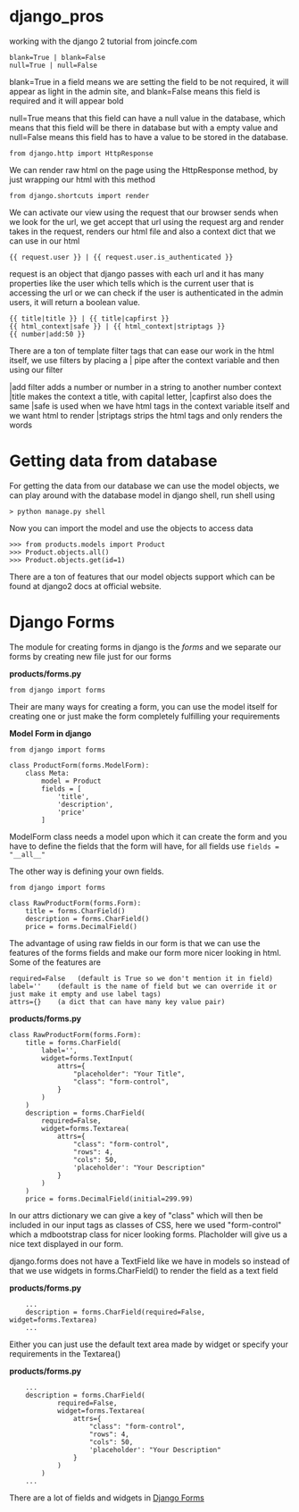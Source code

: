 # django_pros
working with the django 2 tutorial from joincfe.com

```
blank=True | blank=False
null=True | null=False
```

blank=True in a field means we are setting the field to be not required, it will appear as light in
the admin site, and blank=False means this field is required and it will appear bold

null=True means that this field can have a null value in the database, which means that this field 
will be there in database but with a empty value and null=False means this field has to have a value
to be stored in the database.

```
from django.http import HttpResponse
```

We can render raw html on the page using the HttpResponse method, by just wrapping our html with this 
method

```
from django.shortcuts import render
```

We can activate our view using the request that our browser sends when we look for the url, we get 
accept that url using the request arg and render takes in the request, renders our html file and also
a context dict that we can use in our html

```
{{ request.user }} | {{ request.user.is_authenticated }}
```

request is an object that django passes with each url and it has many properties like the user which
tells which is the current user that is accessing the url or we can check if the user is 
authenticated in the admin users, it will return a boolean value.

```
{{ title|title }} | {{ title|capfirst }}
{{ html_context|safe }} | {{ html_context|striptags }}
{{ number|add:50 }}
```

There are a ton of template filter tags that can ease our work in the html itself, we use filters by 
placing a | pipe after the context variable and then using our filter

|add filter adds a number or number in a string to another number context
|title makes the context a title, with capital letter, |capfirst also does the same
|safe is used when we have html tags in the context variable itself and we want html to render
|striptags strips the html tags and only renders the words

# Getting data from database
For getting the data from our database we can use the model objects, we can play around 
with the database model in django shell, run shell using

```
> python manage.py shell
```

Now you can import the model and use the objects to access data

```
>>> from products.models import Product
>>> Product.objects.all()
>>> Product.objects.get(id=1)
```

There are a ton of features that our model objects support which can be found at django2 
docs at official website.

# Django Forms
The module for creating forms in django is the *forms* and we separate our forms by 
creating new file just for our forms

**products/forms.py**
```
from django import forms
```

Their are many ways for creating a form, you can use the model itself for creating one or
just make the form completely fulfilling your requirements

**Model Form in django**
```
from django import forms

class ProductForm(forms.ModelForm):
	class Meta:
		model = Product
		fields = [
			'title',
			'description',
			'price'
		]

```

ModelForm class needs a model upon which it can create the form and you have to define the 
fields that the form will have, for all fields use ```fields = "__all__"```

The other way is defining your own fields.

```
from django import forms

class RawProductForm(forms.Form):
	title = forms.CharField()
	description = forms.CharField()
	price = forms.DecimalField()

```

The advantage of using raw fields in our form is that we can use the features of the forms
fields and make our form more nicer looking in html. Some of the features are

```
required=False	 (default is True so we don't mention it in field)
label=''	(default is the name of field but we can override it or just make it empty and use label tags)
attrs={} 	(a dict that can have many key value pair)
```

**products/forms.py**
```
class RawProductForm(forms.Form):
	title = forms.CharField(
		label='',
		widget=forms.TextInput(
			attrs={
				"placeholder": "Your Title",
				"class": "form-control",
			}
		)
	)
	description = forms.CharField(
		required=False,
		widget=forms.Textarea(
			attrs={
				"class": "form-control",
				"rows": 4,
				"cols": 50,
				'placeholder': "Your Description"
			}
		)
	)
	price = forms.DecimalField(initial=299.99)

```

In our attrs dictionary we can give a key of "class" which will then be included in our 
input tags as classes of CSS, here we used "form-control" which a mdbootstrap class for 
nicer looking forms. Placholder will give us a nice text displayed in our form.

django.forms does not have a TextField like we have in models so instead of that we use 
widgets in forms.CharField() to render the field as a text field

**products/forms.py**
```
	...
	description = forms.CharField(required=False, widget=forms.Textarea)
	...
```

Either you can just use the default text area made by widget or specify your requirements 
in the Textarea()

**products/forms.py**
```
	...
	description = forms.CharField(
			required=False,
			widget=forms.Textarea(
				attrs={
					"class": "form-control",
					"rows": 4,
					"cols": 50,
					'placeholder': "Your Description"
				}
			)
		)
	...
```

There are a lot of fields and widgets in [Django Forms](https://docs.djangoproject.com/en/2.1/ref/forms/fields/)
